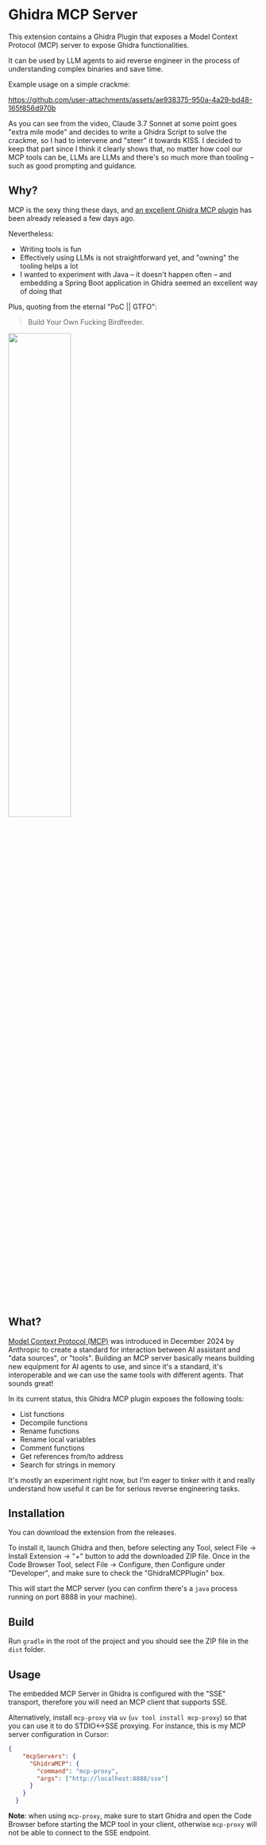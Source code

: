 # Ghidra MCP Server

This extension contains a Ghidra Plugin that exposes a Model Context Protocol (MCP) server to expose Ghidra functionalities.

It can be used by LLM agents to aid reverse engineer in the process of understanding complex binaries and save time.

Example usage on a simple crackme:

https://github.com/user-attachments/assets/ae938375-950a-4a29-bd48-165f856d970b

As you can see from the video, Claude 3.7 Sonnet at some point goes "extra mile mode" and decides to write a Ghidra Script to solve the crackme, so I had to intervene
and "steer" it towards KISS. I decided to keep that part since I think it clearly shows that, no matter how cool our MCP tools can be, LLMs are LLMs and there's so much more than
tooling – such as good prompting and guidance.

## Why?

MCP is the sexy thing these days, and [an excellent Ghidra MCP plugin](https://github.com/LaurieWired/GhidraMCP) has been already released a few days ago.

Nevertheless:

- Writing tools is fun
- Effectively using LLMs is not straightforward yet, and "owning" the tooling helps a lot
- I wanted to experiment with Java – it doesn't happen often – and embedding a Spring Boot application in Ghidra seemed an excellent way of doing that


Plus, quoting from the eternal "PoC || GTFO":

> Build Your Own Fucking Birdfeeder.
<img src=https://github.com/user-attachments/assets/60289fe9-429c-42a5-ad92-c17aa207ccdc width=50%>

## What?

[Model Context Protocol (MCP)](https://www.anthropic.com/news/model-context-protocol) was introduced in December 2024 by Anthropic to create a standard for interaction between
AI assistant and "data sources", or "tools". Building an MCP server basically means building new equipment for AI agents to use, and since it's a standard, it's interoperable
and we can use the same tools with different agents. That sounds great!

In its current status, this Ghidra MCP plugin exposes the following tools:

- List functions
- Decompile functions
- Rename functions
- Rename local variables
- Comment functions
- Get references from/to address
- Search for strings in memory

It's mostly an experiment right now, but I'm eager to tinker with it and really understand how useful it can be for serious reverse engineering tasks.

## Installation

You can download the extension from the releases.

To install it, launch Ghidra and then, before selecting any Tool, select File -> Install Extension -> "+" button to add the downloaded ZIP file. Once in the Code Browser Tool, select File -> Configure, then Configure under "Developer", and make sure to check the "GhidraMCPPlugin" box.

This will start the MCP server (you can confirm there's a `java` process running on port 8888 in your machine).

## Build

Run `gradle` in the root of the project and you should see the ZIP file in the `dist` folder.

## Usage

The embedded MCP Server in Ghidra is configured with the "SSE" transport, therefore you will need an MCP client that supports SSE.

Alternatively, install `mcp-proxy` via `uv` (`uv tool install mcp-proxy`) so that you can use it to do STDIO<->SSE proxying.
For instance, this is my MCP server configuration in Cursor:

```json
{
    "mcpServers": {
      "GhidraMCP": {
        "command": "mcp-proxy",
        "args": ["http://localhost:8888/sse"]
      }
    }
  }
```

**Note**: when using `mcp-proxy`, make sure to start Ghidra and open the Code Browser before starting the MCP tool in your client, otherwise `mcp-proxy` will not be able to connect to the SSE endpoint. 

